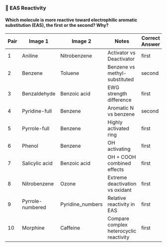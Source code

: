 ### 🥇 EAS Reactivity

#### Which molecule is more reactive toward electrophilic aromatic substitution (EAS), the first or the second? Why?

| Pair | Image 1            | Image 2           | Notes                                  | Correct Answer |
|------|--------------------|-------------------|----------------------------------------|----------------|
| 1    | Aniline            | Nitrobenzene      | Activator vs Deactivator               | first |
| 2    | Benzene            | Toluene           | Benzene vs methyl-substituted          | second |
| 3    | Benzaldehyde       | Benzoic acid      | EWG strength difference                | first |
| 4    | Pyridine-full      | Benzene           | Aromatic N vs benzene                  | second |
| 5    | Pyrrole-full       | Benzene           | Highly activated ring                  | first |
| 6    | Phenol             | Benzene           | OH activating                          | first |
| 7    | Salicylic acid     | Benzoic acid      | OH + COOH combined effects             | first |
| 8    | Nitrobenzene       | Ozone             | Extreme deactivation vs oxidant        | first |
| 9    | Pyrrole-numbered   | Pyridine_numbers  | Relative reactivity in EAS             | first |
| 10   | Morphine           | Caffeine          | Compare complex heterocyclic reactivity | first |

